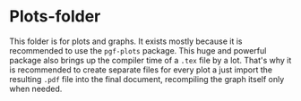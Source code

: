 # Plots-folder

This folder is for plots and graphs. It exists mostly because it is recommended to use the `pgf-plots` package. This huge and powerful package also
brings up the compiler time of a `.tex` file by a lot. That's why it is recommended to create separate files for every plot a just import the resulting
`.pdf` file into the final document, recompiling the graph itself only when needed.
